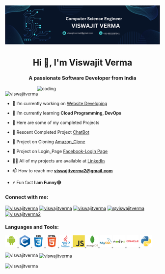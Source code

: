 ![logo](https://github.com/viswajitverma/viswajitverma/blob/main/Computer%20Science%20Engineer.png)

<h1 align="center">Hi 👋, I'm Viswajit Verma</h1>
<h3 align="center">A passionate Software Developer from India</h3>

<img align="right" alt="coding" width="400" src="https://user-images.githubusercontent.com/55389276/140866485-8fb1c876-9a8f-4d6a-98dc-08c4981eaf70.gif">

<p align="left"> <img src="https://komarev.com/ghpvc/?username=viswajitverma&label=Profile%20views&color=0e75b6&style=flat" alt="viswajitverma" /> </p>

- 🔭 I’m currently working on [Website Developing]()

- 🌱 I’m currently learning **Cloud Programming, DevOps**

- 🔭 Here are some of my completed Projects

- 🔭 Rescent Completed Project [ChatBot](https://github.com/viswajitverma/ChatBot)

- 🔭 Project on Cloning [Amazon_Clone](https://github.com/viswajitverma/Amazon_Clone)

- 🔭 Project on Login_Page [Facebook-Login Page](https://github.com/viswajitverma/Facebook-Login_Page)
  
- 👨‍💻 All of my projects are available at [LinkedIn](www.linkedin.com/in/viswajit-verma)

- 📫 How to reach me **viswajitverma2@gmail.com**

- ⚡ Fun fact **I am Funny😅**

<h3 align="left">Connect with me:</h3>
<p align="left">
<a href="https://linkedin.com/in/viswajitverma" target="blank"><img align="center" src="https://raw.githubusercontent.com/rahuldkjain/github-profile-readme-generator/master/src/images/icons/Social/linked-in-alt.svg" alt="viswajitverma" height="30" width="40" /></a>
<a href="https://codesandbox.com/viswajitverma" target="blank"><img align="center" src="https://raw.githubusercontent.com/rahuldkjain/github-profile-readme-generator/master/src/images/icons/Social/codesandbox.svg" alt="viswajitverma" height="30" width="40" /></a>
<a href="@viswajitverma_29" target="blank"><img align="center" src="https://raw.githubusercontent.com/rahuldkjain/github-profile-readme-generator/master/src/images/icons/Social/instagram.svg" alt="viswajitverma" height="30" width="40" /></a>
<a href="https://www.hackerrank.com/viswajitverma2" target="blank"><img align="center" src="https://raw.githubusercontent.com/rahuldkjain/github-profile-readme-generator/master/src/images/icons/Social/hackerrank.svg" alt="@viswajitverma" height="30" width="40" /></a>
<a href="https://www.leetcode.com/viswajitverma2" target="blank"><img align="center" src="https://raw.githubusercontent.com/rahuldkjain/github-profile-readme-generator/master/src/images/icons/Social/leet-code.svg" alt="viswajitverma2" height="30" width="40" /></a>
</p>

<h3 align="left">Languages and Tools:</h3>
<p align="left"> <a href="https://developer.android.com" target="_blank" rel="noreferrer"> <img src="https://raw.githubusercontent.com/devicons/devicon/master/icons/android/android-original-wordmark.svg" alt="android" width="40" height="40"/> </a> <a href="https://www.cprogramming.com/" target="_blank" rel="noreferrer"> <img src="https://raw.githubusercontent.com/devicons/devicon/master/icons/c/c-original.svg" alt="c" width="40" height="40"/> </a> <a href="https://www.w3schools.com/css/" target="_blank" rel="noreferrer"> <img src="https://raw.githubusercontent.com/devicons/devicon/master/icons/css3/css3-original-wordmark.svg" alt="css3" width="40" height="40"/> </a> <a href="https://www.w3.org/html/" target="_blank" rel="noreferrer"> <img src="https://raw.githubusercontent.com/devicons/devicon/master/icons/html5/html5-original-wordmark.svg" alt="html5" width="40" height="40"/> </a> <a href="https://www.java.com" target="_blank" rel="noreferrer"> <img src="https://raw.githubusercontent.com/devicons/devicon/master/icons/java/java-original.svg" alt="java" width="40" height="40"/> </a> <a href="https://developer.mozilla.org/en-US/docs/Web/JavaScript" target="_blank" rel="noreferrer"> <img src="https://raw.githubusercontent.com/devicons/devicon/master/icons/javascript/javascript-original.svg" alt="javascript" width="40" height="40"/> </a> <a href="https://www.mongodb.com/" target="_blank" rel="noreferrer"> <img src="https://raw.githubusercontent.com/devicons/devicon/master/icons/mongodb/mongodb-original-wordmark.svg" alt="mongodb" width="40" height="40"/> </a> <a href="https://www.mysql.com/" target="_blank" rel="noreferrer"> <img src="https://raw.githubusercontent.com/devicons/devicon/master/icons/mysql/mysql-original-wordmark.svg" alt="mysql" width="40" height="40"/> </a> <a href="https://nodejs.org" target="_blank" rel="noreferrer"> <img src="https://raw.githubusercontent.com/devicons/devicon/master/icons/nodejs/nodejs-original-wordmark.svg" alt="nodejs" width="40" height="40"/> </a> <a href="https://www.oracle.com/" target="_blank" rel="noreferrer"> <img src="https://raw.githubusercontent.com/devicons/devicon/master/icons/oracle/oracle-original.svg" alt="oracle" width="40" height="40"/> </a> <a href="https://www.python.org" target="_blank" rel="noreferrer"> <img src="https://raw.githubusercontent.com/devicons/devicon/master/icons/python/python-original.svg" alt="python" width="40" height="40"/> </a> </p>

<p><img align="left" src="https://github-readme-stats.vercel.app/api/top-langs?username=viswajitverma&show_icons=true&locale=en&layout=compact" alt="viswajitverma" /></p>

<p>&nbsp;<img align="center" src="https://github-readme-stats.vercel.app/api?username=viswajitverma&show_icons=true&locale=en" alt="viswajitverma" /></p>

<p><img align="center" src="https://github-readme-streak-stats.herokuapp.com/?user=viswajitverma&" alt="viswajitverma" /></p>

